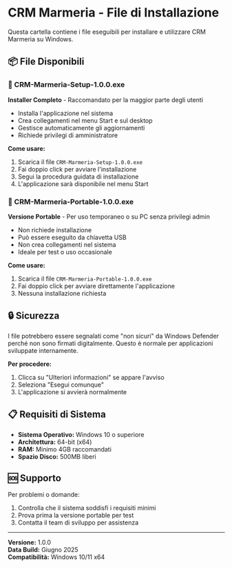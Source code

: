# CRM Marmeria - File di Installazione

Questa cartella contiene i file eseguibili per installare e utilizzare CRM Marmeria su Windows.

## 📦 File Disponibili

### 🔧 CRM-Marmeria-Setup-1.0.0.exe
**Installer Completo** - Raccomandato per la maggior parte degli utenti
- Installa l'applicazione nel sistema
- Crea collegamenti nel menu Start e sul desktop
- Gestisce automaticamente gli aggiornamenti
- Richiede privilegi di amministratore

**Come usare:**
1. Scarica il file `CRM-Marmeria-Setup-1.0.0.exe`
2. Fai doppio click per avviare l'installazione
3. Segui la procedura guidata di installazione
4. L'applicazione sarà disponibile nel menu Start

### 💼 CRM-Marmeria-Portable-1.0.0.exe
**Versione Portable** - Per uso temporaneo o su PC senza privilegi admin
- Non richiede installazione
- Può essere eseguito da chiavetta USB
- Non crea collegamenti nel sistema
- Ideale per test o uso occasionale

**Come usare:**
1. Scarica il file `CRM-Marmeria-Portable-1.0.0.exe`
2. Fai doppio click per avviare direttamente l'applicazione
3. Nessuna installazione richiesta

## 🔒 Sicurezza

I file potrebbero essere segnalati come "non sicuri" da Windows Defender perché non sono firmati digitalmente. Questo è normale per applicazioni sviluppate internamente.

**Per procedere:**
1. Clicca su "Ulteriori informazioni" se appare l'avviso
2. Seleziona "Esegui comunque"
3. L'applicazione si avvierà normalmente

## 📋 Requisiti di Sistema

- **Sistema Operativo:** Windows 10 o superiore
- **Architettura:** 64-bit (x64)
- **RAM:** Minimo 4GB raccomandati
- **Spazio Disco:** 500MB liberi

## 🆘 Supporto

Per problemi o domande:
1. Controlla che il sistema soddisfi i requisiti minimi
2. Prova prima la versione portable per test
3. Contatta il team di sviluppo per assistenza

---

**Versione:** 1.0.0  
**Data Build:** Giugno 2025  
**Compatibilità:** Windows 10/11 x64